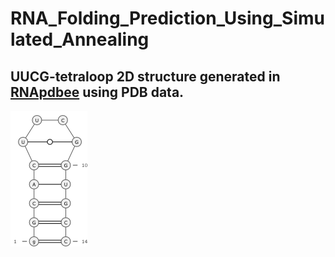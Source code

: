 # RNA_Folding_Prediction_Using_Simulated_Annealing

## UUCG-tetraloop 2D structure generated in [RNApdbee](http://rnapdbee.cs.put.poznan.pl/) using PDB data.
![Test Image 1](UUCG_tetraloop_NMR.png)

## 
